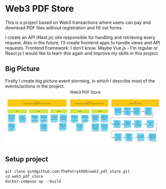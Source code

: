 # Web3 PDF Store

This is a project based on Web3 transactions where users can pay and download PDF files without registration and fill
out forms.

I create an API (Nest.js) site responsible for handling and retrieving every request. Also in the future, I'll create
frontend apps to handle views and API requests. Frontend Framework: I don't know. Maybe Vue.js - I'm regular or React.js
I would like to learn this again and improve my skills in this project.

## Big Picture

Firstly I create big picture event storming, in which I describe most of the events/actions in the project.
![BigPicture](diagrams/big_picture.jpg)

## Setup project

```
git clone git@github.com:ThePatrykOOO/web3_pdf_store.git
cd web3_pdf_store
docker-compose up --build
```
